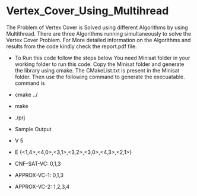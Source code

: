 # Vertex_Cover_Using_Multihread
The Problem of Vertex Cover is Solved using different Algorithms by using Multithread.
There are three Algorithms running simultaneously to solve the Vertex Cover Problem.
For More detailed information on the Algorithms and results from the code kindly check the
report.pdf file.

* To Run this code follow the steps below
You need Minisat folder in your working folder to run this code. Copy the Minisat
folder and generate the library using cmake. The CMakeList.txt is present in the Minisat
folder. Then use the following command to generate the execuatable.
command is
* cmake ../
* make
* ./prj

* Sample Output
* V 5
* E {<1,4>,<4,0>,<3,1>,<3,2>,<3,0>,<4,3>,<2,1>}
* CNF-SAT-VC: 0,1,3
* APPROX-VC-1: 0,1,3
* APPROX-VC-2: 1,2,3,4
